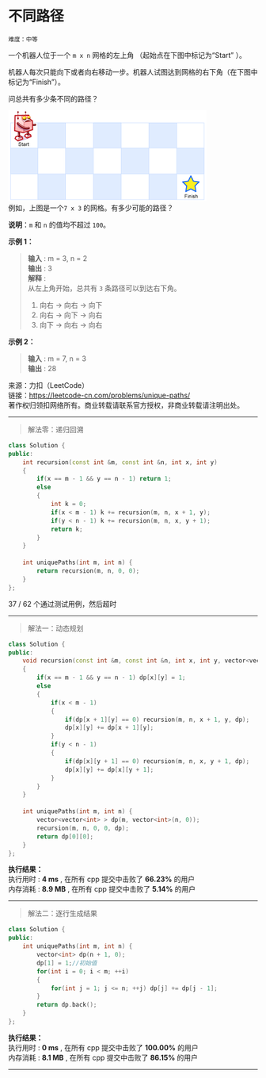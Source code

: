 # 不同路径 #  
`难度：中等` 

一个机器人位于一个 `m x n` 网格的左上角 （起始点在下图中标记为“Start” ）。  

机器人每次只能向下或者向右移动一步。机器人试图达到网格的右下角（在下图中标记为“Finish”）。  

问总共有多少条不同的路径？  

![不同路径](./pic/robot_maze.png "不同路径示意图")  
例如，上图是一个`7 x 3` 的网格。有多少可能的路径？  

**说明**：`m` 和 `n` 的值均不超过 `100`。  

**示例 1：**  
>**输入** : m = 3, n = 2  
>**输出** : 3   
>**解释** :   
>从左上角开始，总共有 `3` 条路径可以到达右下角。  
>1. 向右 -> 向右 -> 向下  
>2. 向右 -> 向下 -> 向右  
>3. 向下 -> 向右 -> 向右  

**示例 2：**  
>**输入** : m = 7, n = 3  
>**输出** : 28   

来源：力扣（LeetCode）  
链接：https://leetcode-cn.com/problems/unique-paths/  
著作权归领扣网络所有。商业转载请联系官方授权，非商业转载请注明出处。    

---  
>解法零：递归回溯  

```C++
class Solution {
public:
    int recursion(const int &m, const int &n, int x, int y)
    {
        if(x == m - 1 && y == n - 1) return 1;
        else
        {
            int k = 0;
            if(x < m - 1) k += recursion(m, n, x + 1, y);
            if(y < n - 1) k += recursion(m, n, x, y + 1);
            return k;
        }
    }

    int uniquePaths(int m, int n) {
        return recursion(m, n, 0, 0);
    }
};
```  
37 / 62 个通过测试用例，然后超时  

---  
>解法一：动态规划  

```C++
class Solution {
public:
    void recursion(const int &m, const int &n, int x, int y, vector<vector<int> > &dp)
    {
        if(x == m - 1 && y == n - 1) dp[x][y] = 1;
        else
        {
            if(x < m - 1)
            {
                if(dp[x + 1][y] == 0) recursion(m, n, x + 1, y, dp);
                dp[x][y] += dp[x + 1][y];
            }
            if(y < n - 1)
            {
                if(dp[x][y + 1] == 0) recursion(m, n, x, y + 1, dp);
                dp[x][y] += dp[x][y + 1];
            }
        }
    }

    int uniquePaths(int m, int n) {
        vector<vector<int> > dp(m, vector<int>(n, 0));
        recursion(m, n, 0, 0, dp);
        return dp[0][0];
    }
};
```  

**执行结果：**  
执行用时 : **4 ms** , 在所有 cpp 提交中击败了 **66.23%** 的用户  
内存消耗 : **8.9 MB** , 在所有 cpp 提交中击败了 **5.14%** 的用户  

---  
>解法二：逐行生成结果  

```C++
class Solution {
public:
    int uniquePaths(int m, int n) {
        vector<int> dp(n + 1, 0);
        dp[1] = 1;//初始值
        for(int i = 0; i < m; ++i)
        {
            for(int j = 1; j <= n; ++j) dp[j] += dp[j - 1];
        }
        return dp.back();
    }
};
```  

**执行结果：**  
执行用时 : **0 ms** , 在所有 cpp 提交中击败了 **100.00%** 的用户  
内存消耗 : **8.1 MB** , 在所有 cpp 提交中击败了 **86.15%** 的用户  

---  